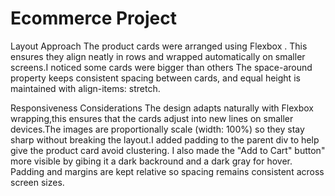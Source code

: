 # Ecommerce Project

Layout Approach
The product cards were arranged using Flexbox . This ensures they align neatly in rows and wrapped automatically on smaller screens.I noticed some cards were bigger than others The space-around property keeps consistent spacing between cards, and equal height is maintained with align-items: stretch.

Responsiveness Considerations
The design adapts naturally with Flexbox wrapping,this ensures that the cards adjust into new lines on smaller devices.The images are proportionally scale (width: 100%) so they stay sharp without breaking the layout.I added padding to the parent div to help give the product card avoid clustering. I also made the "Add to Cart" button" more visible by gibing it a dark backround and a dark gray for hover. Padding and margins are kept relative so spacing remains consistent across screen sizes.


